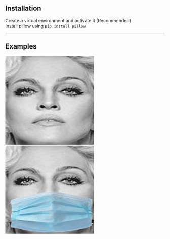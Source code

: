 ## Installation
Create a virtual environment and activate it (Recommended) <br>
Install pillow using `pip install pillow`

----

## Examples

<img src="examples/non-masked.png" width="280px" height="280px">

<img src="examples/masked.png" width="280px" height="280px">
